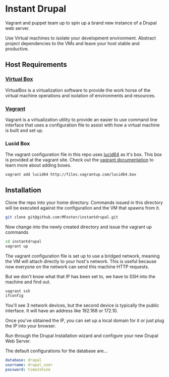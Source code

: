 Instant Drupal
=============

Vagrant and puppet team up to spin up a brand new instance of a Drupal web server.

Use Virtual machines to isolate your development environment.  Abstract project
dependencies to the VMs and leave your host stable and productive.  

Host Requirements
-----------

### [Virtual Box][2]


VirtualBox is a virtualization software to provide the work
horse of the virtual machine operations and isolation of environments
and resources.

### [Vagrant][2]


Vagrant is a virtualization utility to provide an easier to use
command line interface that uses a configuration file to assist
with how a virtual machine is built and set up.

### Lucid Box


The vagrant configuration file in this repo uses [lucid64][3] as it's box.
This box is provided at the vagrant site.  Check out the [vagrant documentation][4]
to learn more about adding boxes.

```bash
vagrant add lucid64 http://files.vagrantup.com/lucid64.box 
```

Installation
------------

Clone the repo into your home directory. Commands issued in this directory 
will be executed against the configuration and the VM that spawns from it.

```bash
git clone git@github.com:MFoster/instantdrupal.git 
```

Now change into the newly created directory and issue the 
vagrant up commands

```bash
cd instantdrupal
vagrant up
```

The vagrant configuration file is set up to use a bridged network, meaning the VM
will attach directly to your host's network.  This is useful because now
everyone on the network can send this machine HTTP requests.  

But we don't know what that IP has been set to, we have to SSH
into the machine and find out.

```bash
vagrant ssh
ifconfig
```

You'll see 3 network devices, but the second device is typically the public interface. 
It will have an address like 192.168 or 172.10.

Once you've obtained the IP, you can set up a local domain for it or just 
plug the IP into your browser.


Run through the Drupal Installation wizard and configure your new Drupal Web Server.

The default configurations for the database are...

```yml
database: drupal
username: drupal_user
password: time2shine
```

[1]: http://www.vagrantup.com/                      "Vagrant"
[2]: https://www.virtualbox.org/wiki/Downloads      "VirtualBox"
[3]: http://files.vagrantup.com/lucid64.box         "Download Lucid 64"
[4]: http://docs.vagrantup.com/v2/boxes.html        "Vagrant Install Box"

